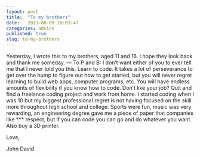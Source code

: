 ```yaml
---
layout: post
title:  "To my brothers"
date:   2013-08-08 18:03:47
categories: advice
published: true
slug: to-my-brothers
---
```


Yesterday, I wrote this to my brothers, aged 11 and 16. I hope they look back and thank me someday. — To P and B: I don’t want either of you to ever tell me that I never told you this. Learn to code. It takes a lot of perseverance to get over the hump to figure out how to get started, but you will never regret learning to build web apps, computer programs, etc. You will have endless amounts of flexibility if you know how to code. Don’t like your job? Quit and find a freelance coding project and work from home. I started coding when I was 10 but my biggest professional regret is not having focused on the skill more throughout high school and college. Sports were fun, music was very rewarding, an engineering degree gave me a piece of paper that companies like *** respect, but if you can code you can go and do whatever you want. Also buy a 3D printer.

Love,

John David
